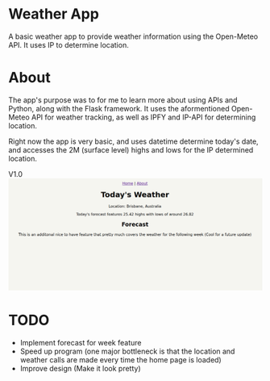 # Weather App
A basic weather app to provide weather information using the Open-Meteo API. It uses IP to determine location.

# About
The app's purpose was to for me to learn more about using APIs and Python, along with the Flask framework. It uses the aformentioned Open-Meteo API for weather tracking, as well as IPFY and IP-API for determining location. 

Right now the app is very basic, and uses datetime determine today's date, and accesses the 2M (surface level) highs and lows for the IP determined location.

V1.0
![V1.0](/img/v1.0.png)

# TODO
- Implement forecast for week feature
- Speed up program (one major bottleneck is that the location and weather calls are made every time the home page is loaded)
- Improve design (Make it look pretty)

